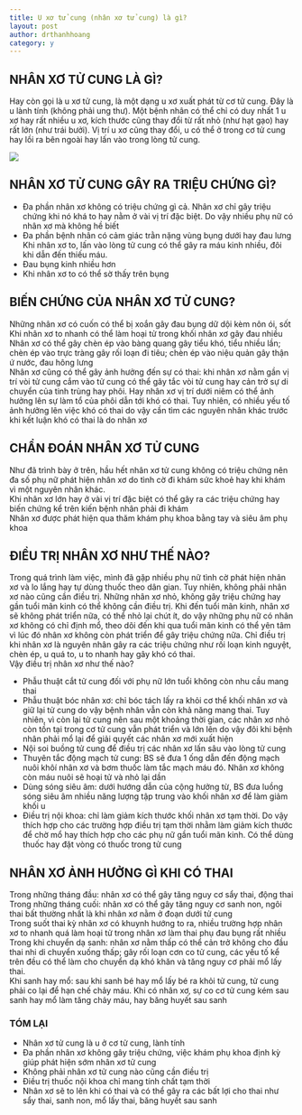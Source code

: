 ```yaml
---
title: U xơ tử cung (nhân xơ tử cung) là gì?
layout: post
author: drthanhhoang
category: y
---
```


## NHÂN XƠ TỬ CUNG LÀ GÌ?  
Hay còn gọi là u xơ tử cung, là một dạng u xơ xuất phát từ cơ tử cung. Đây là u lành tính (không phải ung thư). Một bệnh nhân có thể chỉ có duy nhất 1 u xơ hay rất nhiều u xơ, kích thước cũng thay đổi từ rất nhỏ (như hạt gạo) hay rất lớn (như trái bưởi). Vị trí u xơ cũng thay đổi, u có thể ở trong cơ tử cung hay lồi ra bên ngoài hay lấn vào trong lòng tử cung.

![](https://scontent.fsgn2-2.fna.fbcdn.net/v/t1.0-9/13151722_1022186264495134_5412608894607070833_n.jpg?_nc_cat=0&oh=d249e3c5d66fb9c9951ca7cc7cdfa42b&oe=5BD90E9D)

## NHÂN XƠ TỬ CUNG GÂY RA TRIỆU CHỨNG GÌ?  
- Đa phần nhân xơ không có triệu chứng gì cả. Nhân xơ chỉ gây triệu chứng khi nó khá to hay nằm ở vài vị trí đặc biệt. Do vậy nhiều phụ nữ có nhân xơ mà không hề biết  
- Đa phần bệnh nhân có cảm giác trằn nặng vùng bụng dưới hay đau lưng  
Khi nhân xơ to, lấn vào lòng tử cung có thể gây ra máu kinh nhiều, đôi khi dẫn đến thiếu máu.  
- Đau bụng kinh nhiều hơn  
- Khi nhân xơ to có thể sờ thấy trên bụng

## BIẾN CHỨNG CỦA NHÂN XƠ TỬ CUNG?  
Những nhân xơ có cuốn có thể bị xoắn gây đau bụng dữ dội kèm nôn ói, sốt  
Khi nhân xơ to nhanh có thể làm hoại tử trong khối nhân xơ gây đau nhiều  
Nhân xơ có thể gây chèn ép vào bàng quang gây tiểu khó, tiểu nhiều lần; chèn ép vào trực tràng gây rối loạn đi tiêu; chèn ép vào niệu quản gây thận ứ nước, đau hông lưng  
Nhân xơ cũng có thể gây ảnh hưởng đến sự có thai: khi nhân xơ nằm gần vị trí vòi tử cung cắm vào tử cung có thể gây tắc vòi tử cung hay cản trở sự di chuyển của tinh trùng hay phôi. Hay nhân xơ vị trí dưới niêm có thể ảnh hưởng lên sự làm tổ của phôi dẫn tới khó có thai. Tuy nhiên, có nhiều yếu tố ảnh hưởng lên việc khó có thai do vậy cần tìm các nguyên nhân khác trước khi kết luận khó có thai là do nhân xơ

## CHẨN ĐOÁN NHÂN XƠ TỬ CUNG  
Như đã trình bày ở trên, hầu hết nhân xơ tử cung không có triệu chứng nên đa số phụ nữ phát hiện nhân xơ do tình cờ đi khám sức khoẻ hay khi khám vì một nguyên nhân khác.  
Khi nhân xơ lớn hay ở vài vị trí đặc biệt có thể gây ra các triệu chứng hay biến chứng kể trên kiến bệnh nhân phải đi khám  
Nhân xơ được phát hiện qua thăm khám phụ khoa bằng tay và siêu âm phụ khoa

## ĐIỀU TRỊ NHÂN XƠ NHƯ THẾ NÀO?  
Trong quá trình làm việc, mình đã gặp nhiều phụ nữ tình cờ phát hiện nhân xơ và lo lắng hay tự dùng thuốc theo dân gian. Tuy nhiên, không phải nhân xơ nào cũng cần điều trị. Những nhân xơ nhỏ, không gây triệu chứng hay gần tuổi mãn kinh có thể không cần điều trị. Khi đến tuổi mãn kinh, nhân xơ sẽ không phát triển nữa, có thể nhỏ lại chút ít, do vậy những phụ nữ có nhân xơ không có chỉ định mổ, theo dõi đến khi qua tuổi mãn kinh có thể yên tâm vì lúc đó nhân xơ không còn phát triển để gây triệu chứng nữa. Chỉ điều trị khi nhân xơ là nguyên nhân gây ra các triệu chứng như rối loạn kinh nguyệt, chèn ép, u quá to, u to nhanh hay gây khó có thai.  
Vậy điều trị nhân xơ như thế nào?  
- Phẫu thuật cắt tử cung đối với phụ nữ lớn tuổi không còn nhu cầu mang thai  
- Phẫu thuật bóc nhân xơ: chỉ bóc tách lấy ra khỏi cơ thể khối nhân xơ và giữ lại tử cung do vậy bệnh nhân vẫn còn khả năng mang thai. Tuy nhiên, vì còn lại tử cung nên sau một khoảng thời gian, các nhân xơ nhỏ còn tồn tại trong cơ tử cung vẫn phát triển và lớn lên do vậy đôi khi bệnh nhân phải mổ lại để giải quyết các nhân xơ mới xuất hiện  
- Nội soi buồng tử cung để điều trị các nhân xơ lấn sâu vào lòng tử cung  
- Thuyên tắc động mạch tử cung: BS sẽ đưa 1 ống dẫn đến động mạch nuôi khôí nhân xơ và bơm thuốc làm tắc mạch máu đó. Nhân xơ không còn máu nuôi sẽ hoại tử và nhỏ lại dần  
- Dùng sóng siêu âm: dưới hướng dẫn của cộng hưởng từ, BS đưa luồng sóng siêu âm nhiều năng lượng tập trung vào khối nhân xơ để làm giảm khối u  
- Điều trị nội khoa: chỉ làm giảm kích thước khối nhân xơ tạm thời. Do vậy thích hợp cho các trường hợp điều trị tạm thời nhằm làm giảm kích thước để chờ mổ hay thích hợp cho các phụ nữ gần tuổi mãn kinh. Có thể dùng thuốc hay đặt vòng có thuốc trong tử cung

## NHÂN XƠ ẢNH HƯỞNG GÌ KHI CÓ THAI  
Trong những tháng đầu: nhân xơ có thể gây tăng nguy cơ sẩy thai, động thai  
Trong những tháng cuối: nhân xơ có thể gây tăng nguy cơ sanh non, ngôi thai bất thường nhất là khi nhân xơ nằm ở đoạn dưới tử cung  
Trong suốt thai kỳ nhân xơ có khuynh hướng to ra, nhiều trường hợp nhân xơ to nhanh quá làm hoại tử trong nhân xơ làm thai phụ đau bụng rất nhiều  
Trong khi chuyển dạ sanh: nhân xơ nằm thấp có thể cản trở không cho đầu thai nhi di chuyển xuống thấp; gây rối loạn cơn co tử cung, các yếu tố kể trên đều có thể làm cho chuyển dạ khó khăn và tăng nguy cơ phải mổ lấy thai.  
Khi sanh hay mổ: sau khi sanh bé hay mổ lấy bé ra khỏi tử cung, tử cung phải co lại để hạn chế chảy máu. Khi có nhân xơ, sự co cơ tử cung kém sau sanh hay mổ làm tăng chảy máu, hay băng huyết sau sanh

### TÓM LẠI  
- Nhân xơ tử cung là u ở cơ tử cung, lành tính  
- Đa phần nhân xơ không gây triệu chứng, việc khám phụ khoa định kỳ giúp phát hiện sớm nhân xơ tử cung  
- Không phải nhân xơ tử cung nào cũng cần điều trị  
- Điều trị thuốc nội khoa chỉ mang tính chất tạm thời  
- Nhân xơ sẽ to lên khi có thai và có thể gây ra các bất lợi cho thai như sẩy thai, sanh non, mổ lấy thai, băng huyết sau sanh